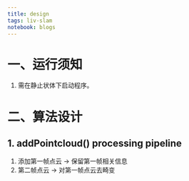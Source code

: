 ```yaml
---
title: design
tags: liv-slam
notebook: blogs
---
```


# 一、运行须知
1. 需在静止状体下启动程序。

# 二、算法设计
## 1. addPointcloud() processing pipeline
1. 添加第一帧点云 -> 保留第一帧相关信息
2. 第二帧点云 -> 对第一帧点云去畸变
